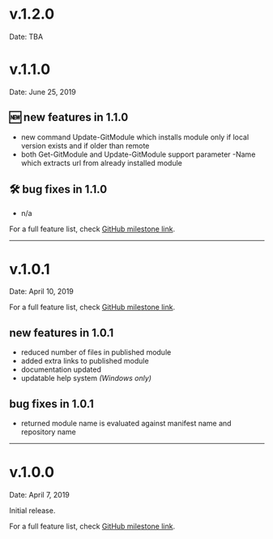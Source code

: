 # v.1.2.0

Date: TBA

# v.1.1.0

Date: June 25, 2019

## 🆕 new features in 1.1.0
- new command Update-GitModule which installs module only if local version exists and if older than remote
- both Get-GitModule and Update-GitModule support parameter -Name which extracts url from already installed module

## 🛠️ bug fixes in 1.1.0
- n/a

For a full feature list, check [GitHub milestone link](https://github.com/iricigor/InstallModuleFromGit/milestone/4?closed=1).

- - -

# v.1.0.1

Date: April 10, 2019

For a full feature list, check [GitHub milestone link](https://github.com/iricigor/InstallModuleFromGit/milestone/2?closed=1).

## new features in 1.0.1
- reduced number of files in published module
- added extra links to published module
- documentation updated
- updatable help system _(Windows only)_

## bug fixes in 1.0.1
- returned module name is evaluated against manifest name and repository name

- - -

# v.1.0.0

Date: April 7, 2019

Initial release. 

For a full feature list, check [GitHub milestone link](https://github.com/iricigor/InstallModuleFromGit/milestone/1?closed=1).

